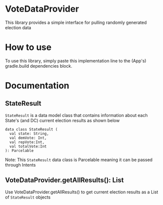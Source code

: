 # VoteDataProvider

This library provides a simple interface for pulling randomly generated election data

# How to use

To use this library, simply paste this implementation line to the (App's) gradle.build dependencies block. 

# Documentation

## StateResult

`StateResult` is a data model class that contains information about each State's (and DC) current election results as shown below


  ```
  data class StateResult (
    val state: String,
    val demVote: Int,
    val repVote:Int,
    val totalVote:Int
): Parcelable
  ```
  
Note: This `StateResult` data class is Parcelable meaning it can be passed through Intents

## VoteDataProvider.getAllResults(): List<StateResult>

Use VoteDataProvider.getAllResults() to get current election results as a List of `StateResult` objects
